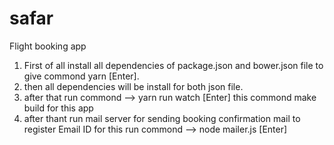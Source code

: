 # safar
Flight booking app

1) First of all install all dependencies of package.json and bower.json file to give commond 
yarn [Enter].
2) then all dependencies will be install for both json file. 
3) after that run commond --> yarn run watch [Enter] this commond make build for this app
4) after thant run mail server for sending booking confirmation mail to register Email ID
for this run commond --> node mailer.js [Enter]


